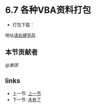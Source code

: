 # 6.7 各种VBA资料打包
- 打包下载：

地址[请右键另存](/files/6.7.rar?raw=true)

## 本节贡献者
*@崽团*

## links
  * 上一节: [上一节](<06.6.md>)
  * 下一节: [木有了]()
